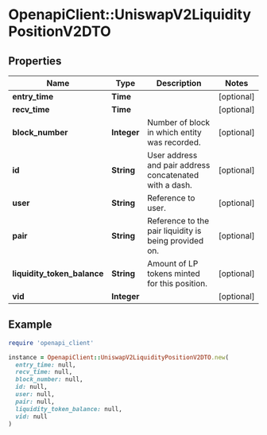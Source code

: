 # OpenapiClient::UniswapV2LiquidityPositionV2DTO

## Properties

| Name | Type | Description | Notes |
| ---- | ---- | ----------- | ----- |
| **entry_time** | **Time** |  | [optional] |
| **recv_time** | **Time** |  | [optional] |
| **block_number** | **Integer** | Number of block in which entity was recorded. | [optional] |
| **id** | **String** | User address and pair address concatenated with a dash. | [optional] |
| **user** | **String** | Reference to user. | [optional] |
| **pair** | **String** | Reference to the pair liquidity is being provided on. | [optional] |
| **liquidity_token_balance** | **String** | Amount of LP tokens minted for this position. | [optional] |
| **vid** | **Integer** |  | [optional] |

## Example

```ruby
require 'openapi_client'

instance = OpenapiClient::UniswapV2LiquidityPositionV2DTO.new(
  entry_time: null,
  recv_time: null,
  block_number: null,
  id: null,
  user: null,
  pair: null,
  liquidity_token_balance: null,
  vid: null
)
```

